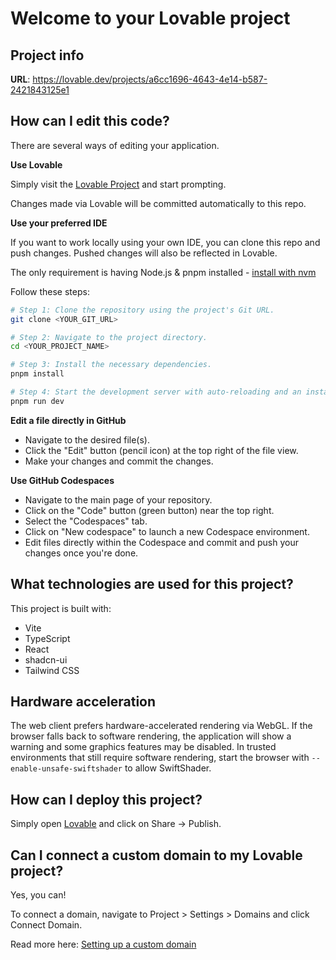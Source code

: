 # Welcome to your Lovable project

## Project info

**URL**: https://lovable.dev/projects/a6cc1696-4643-4e14-b587-2421843125e1

## How can I edit this code?

There are several ways of editing your application.

**Use Lovable**

Simply visit the [Lovable Project](https://lovable.dev/projects/a6cc1696-4643-4e14-b587-2421843125e1) and start prompting.

Changes made via Lovable will be committed automatically to this repo.

**Use your preferred IDE**

If you want to work locally using your own IDE, you can clone this repo and push changes. Pushed changes will also be reflected in Lovable.

The only requirement is having Node.js & pnpm installed - [install with nvm](https://github.com/nvm-sh/nvm#installing-and-updating)

Follow these steps:

```sh
# Step 1: Clone the repository using the project's Git URL.
git clone <YOUR_GIT_URL>

# Step 2: Navigate to the project directory.
cd <YOUR_PROJECT_NAME>

# Step 3: Install the necessary dependencies.
pnpm install

# Step 4: Start the development server with auto-reloading and an instant preview.
pnpm run dev
```

**Edit a file directly in GitHub**

- Navigate to the desired file(s).
- Click the "Edit" button (pencil icon) at the top right of the file view.
- Make your changes and commit the changes.

**Use GitHub Codespaces**

- Navigate to the main page of your repository.
- Click on the "Code" button (green button) near the top right.
- Select the "Codespaces" tab.
- Click on "New codespace" to launch a new Codespace environment.
- Edit files directly within the Codespace and commit and push your changes once you're done.

## What technologies are used for this project?

This project is built with:

- Vite
- TypeScript
- React
- shadcn-ui
- Tailwind CSS

## Hardware acceleration

The web client prefers hardware-accelerated rendering via WebGL. If the browser
falls back to software rendering, the application will show a warning and some
graphics features may be disabled. In trusted environments that still require
software rendering, start the browser with
`--enable-unsafe-swiftshader` to allow SwiftShader.

## How can I deploy this project?

Simply open [Lovable](https://lovable.dev/projects/a6cc1696-4643-4e14-b587-2421843125e1) and click on Share -> Publish.

## Can I connect a custom domain to my Lovable project?

Yes, you can!

To connect a domain, navigate to Project > Settings > Domains and click Connect Domain.

Read more here: [Setting up a custom domain](https://docs.lovable.dev/tips-tricks/custom-domain#step-by-step-guide)
